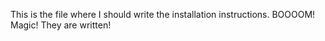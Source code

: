 This is the file where I should write the installation instructions.
BOOOOM!
Magic!
They are written!
